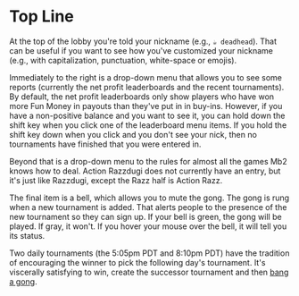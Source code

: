 # Top Line

At the top of the lobby you're told your nickname (e.g., `☕
deadhead`). That can be useful if you want to see how you've
customized your nickname (e.g., with capitalization, punctuation,
white-space or emojis).

Immediately to the right is a drop-down menu that allows you to see
some reports (currently the net profit leaderboards and the recent
tournaments).  By default, the net profit leaderboards only show
players who have won more Fun Money in payouts than they've put in in
buy-ins. However, if you have a non-positive balance and you want to
see it, you can hold down the shift key when you click one of the
leaderboard menu items.  If you hold the shift key down when you click
and you don't see your nick, then no tournaments have finished that
you were entered in.

Beyond that is a drop-down menu to the rules for almost all the games
Mb2 knows how to deal.  Action Razzdugi does not currently have an
entry, but it's just like Razzdugi, except the Razz half is Action
Razz.

The final item is a bell, which allows you to mute the gong. The gong
is rung when a new tournament is added.  That alerts people to the
presence of the new tournament so they can sign up. If your bell is
green, the gong will be played. If gray, it won't.  If you hover
your mouse over the bell, it will tell you its status.

Two daily tournaments (the 5:05pm PDT and 8:10pm PDT) have the
tradition of encouraging the winner to pick the following day's
tournament. It's viscerally satisfying to win, create the successor
tournament and then [bang a
gong](https://www.youtube.com/watch?v=A4o4Q9sd_y4).
